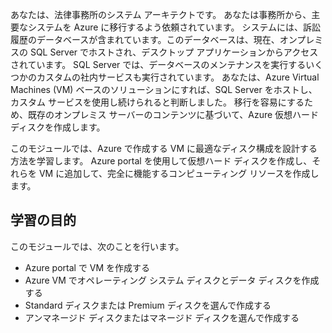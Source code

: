 あなたは、法律事務所のシステム アーキテクトです。 あなたは事務所から、主要なシステムを Azure に移行するよう依頼されています。 システムには、訴訟履歴のデータベースが含まれています。このデータベースは、現在、オンプレミスの SQL Server でホストされ、デスクトップ アプリケーションからアクセスされています。 SQL Server では、データベースのメンテナンスを実行するいくつかのカスタムの社内サービスも実行されています。 あなたは、Azure Virtual Machines (VM) ベースのソリューションにすれば、SQL Server をホストし、カスタム サービスを使用し続けられると判断しました。 移行を容易にするため、既存のオンプレミス サーバーのコンテンツに基づいて、Azure 仮想ハード ディスクを作成します。

このモジュールでは、Azure で作成する VM に最適なディスク構成を設計する方法を学習します。 Azure portal を使用して仮想ハード ディスクを作成し、それらを VM に追加して、完全に機能するコンピューティング リソースを作成します。

## <a name="learning-objectives"></a>学習の目的

このモジュールでは、次のことを行います。

- Azure portal で VM を作成する
- Azure VM でオペレーティング システム ディスクとデータ ディスクを作成する
- Standard ディスクまたは Premium ディスクを選んで作成する
- アンマネージド ディスクまたはマネージド ディスクを選んで作成する
